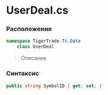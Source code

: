 
# UserDeal.cs
### Расположение
```csharp
namespace TigerTrade.Tc.Data  
    class UserDeal
```

> Описание

### Синтаксис
```csharp
public string SymbolID { get; set; }
```
